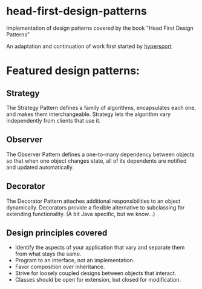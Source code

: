# head-first-design-patterns
Implementation of design patterns covered by the book "Head First Design Patterns"

An adaptation and continuation of work first started by [hypersport](https://github.com/hypersport/Head-First-Design-Patterns)

# Featured design patterns:

## Strategy
The Strategy Pattern defines a family of algorithms, encapsulates each one, and makes them interchangeable. Strategy lets the algorithm vary independently from clients that use it.

## Observer
The Observer Pattern defines a one-to-many dependency between objects so that when one object changes state, all of its dependents are notified and updated automatically.

## Decorator
The Decorator Pattern attaches additional responsibilities to an object dynamically. Decorators provide a flexible alternative to subclassing for extending functionality. (A bit Java specific, but we know...)

## Design principles covered
- Identify the aspects of your application that vary and separate them from what stays the same.
- Program to an interface, not an implementation.
- Favor composition over inheritance.
- Strive for loosely coupled designs between objects that interact.
- Classes should be open for extension, but closed for modification.
